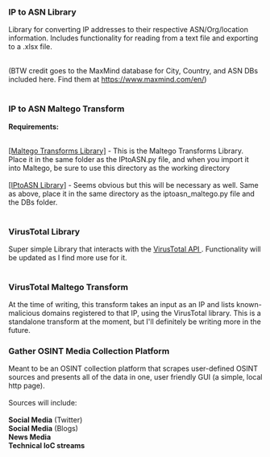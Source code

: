 <h3>IP to ASN Library </h3>

Library for converting IP addresses to their respective ASN/Org/location information. Includes functionality for reading from a text file and exporting to a .xlsx file.<br><br>

(BTW credit goes to the MaxMind database for City, Country, and ASN DBs included here. Find them at https://www.maxmind.com/en/)<br><br>


<h3>IP to ASN Maltego Transform</h3>
<b>Requirements:</b><br><br>

<a href="https://docs.paterva.com/en/developer-portal/transform_libraries/">[Maltego Transforms Library]</a> - This is the Maltego Transforms Library. Place it in the same folder as the IPtoASN.py file, and when you import it into Maltego, be sure to use this directory as the working directory<br><br>
<a href="https://github.com/vikingSec/tools/blob/master/IPtoASN/IPtoASN.py">[IPtoASN Library]</a> - Seems obvious but this will be necessary as well. Same as above, place it in the same directory as the iptoasn_maltego.py file and the DBs folder.<br><br>


<h3>VirusTotal Library</h3>
Super simple Library that interacts with the <a href="https://www.virustotal.com/en/documentation/public-api/"> VirusTotal API </a>. Functionality will be updated as I find more use for it.<br><br>

<h3>VirusTotal Maltego Transform</h3>
At the time of writing, this transform takes an input as an IP and lists known-malicious domains registered to that IP, using the VirusTotal library. This is a standalone transform at the moment, but I'll definitely be writing more in the future.


<h3>Gather OSINT Media Collection Platform</h3>
Meant to be an OSINT collection platform that scrapes user-defined OSINT sources and presents all of the data in one, user friendly GUI (a simple, local http page).<br><br>
Sources will include:<br><br>
<b>Social Media</b> (Twitter)<br>
<b>Social Media</b> (Blogs)<br>
<b>News Media</b><br>
  <b>Technical IoC streams</b><br>
